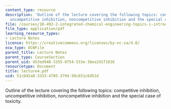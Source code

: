 ```yaml
---
content_type: resource
description: 'Outline of the lecture covering the following topics: competitive inhibition,
  uncompetitive inhibition, noncompetitive inhibition and the special case of toxicity.'
file: /courses/10-492-2-integrated-chemical-engineering-topics-i-introduction-to-biocatalysis-fall-2004/51cb92a833334705379450c651c6d51d_lecture4.pdf
file_type: application/pdf
learning_resource_types:
- Lecture Notes
license: https://creativecommons.org/licenses/by-nc-sa/4.0/
ocw_type: OCWFile
parent_title: Lecture Notes
parent_type: CourseSection
parent_uid: 453ed948-3355-0754-533e-3bea2d1f1816
resourcetype: Document
title: lecture4.pdf
uid: 51cb92a8-3333-4705-3794-50c651c6d51d
---
```

Outline of the lecture covering the following topics: competitive inhibition, uncompetitive inhibition, noncompetitive inhibition and the special case of toxicity.